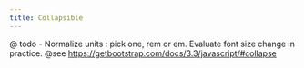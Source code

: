 ```yaml
---
title: Collapsible
---
```


@ todo - Normalize units : pick one, rem or em. Evaluate font size change in practice.
@see https://getbootstrap.com/docs/3.3/javascript/#collapse
